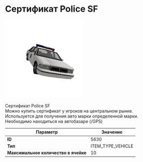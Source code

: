 # Сертификат Police SF

![Item Image](../img/5630.webp?raw=true)

Сертификат Police SF<br>Можно купить сертификат у игроков на центральном рынке.<br>Используется для получения авто марки определенной марки.<br>Необходимо находиться на автобазаре (/GPS)


| Параметр | Значение |
|----------|----------|
| **ID** | 5630 |
| **Тип** | ITEM_TYPE_VEHICLE |
| **Максимальное количество в ячейке** | 10 |

